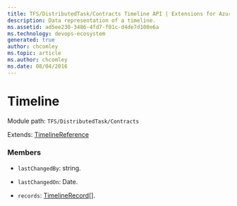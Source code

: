 ```yaml
---
title: TFS/DistributedTask/Contracts Timeline API | Extensions for Azure DevOps Services
description: Data representation of a timeline.
ms.assetid: ad5ee230-3486-4fd7-f01c-d4de7d100e6a
ms.technology: devops-ecosystem
generated: true
author: chcomley
ms.topic: article
ms.author: chcomley
ms.date: 08/04/2016
---
```


# Timeline

Module path: `TFS/DistributedTask/Contracts`

Extends: [TimelineReference](../../../TFS/DistributedTask/Contracts/TimelineReference.md)

### Members

- `lastChangedBy`: string.

- `lastChangedOn`: Date.

- `records`: [TimelineRecord](../../../TFS/DistributedTask/Contracts/TimelineRecord.md)[].
